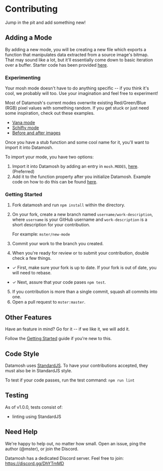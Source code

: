 # Contributing

Jump in the pit and add something new!

## Adding a Mode

By adding a new mode, you will be creating a new file which exports a function that manipulates data extracted from a source image's bitmap. That may sound like a lot, but it'll essentially come down to basic iteration over a buffer. Starter code has been provided [here](https://github.com/mster/datamosh/blob/master/lib/modes/template).

### Experimenting

Your mosh mode doesn't have to do anything specific -- if you think it's cool, we probably will too. Use your imagination and feel free to experiment!

Most of Datamosh's current modes overwrite existing Red/Green/Blue (RGB) pixel values with something random. If you get stuck or just need some inspiration, check out these examples.

- [Vana mode](https://github.com/mster/datamosh/blob/master/lib/modes/vana.js)
- [Schifty mode](https://github.com/mster/datamosh/blob/master/lib/modes/schifty.js)
- [Before and after images](https://github.com/mster/datamosh#example-images)

Once you have a stub function and some cool name for it, you'll want to import it into Datamosh.

To import your mode, you have two options:

1. Import it into Datamosh by adding an entry in `mosh.MODES`, [here](https://github.com/mster/datamosh/blob/master/lib/mosh.js#L99). (Preferred)
2. Add it to the function property after you initialize Datamosh. Example code on how to do this can be found [here](https://github.com/mster/datamosh/releases/tag/v1.1.0).

### Getting Started

1. Fork datamosh and run `npm install` within the directory.
2. On your fork, create a new branch named `username/work-description`, where `username` is your GitHub username and `work-description` is a short description for your contribution.

   For example: `mster/new-mode`

3. Commit your work to the branch you created.
4. When you're ready for review or to submit your contribution, double check a few things.

- ✓ First, make sure your fork is up to date. If your fork is out of date, you will need to rebase.

- ✓ Next, assure that your code pases `npm test`.

5. If you contribution is more than a single commit, squash all commits into one.
6. Open a pull request to `mster:master`.

## Other Features

Have an feature in mind? Go for it -- if we like it, we will add it.

Follow the [Getting Started](#getting-started) guide if you're new to this.

## Code Style

Datamosh uses [StandardJS](https://standardjs.com/). To have your contributions accepted, they must also be in StandardJS style.

To test if your code passes, run the test command:
`npm run lint`

## Testing

As of v1.0.0, tests consist of:

- linting using StandardJS

## Need Help

We're happy to help out, no matter how small. Open an issue, ping the author (@mster), or join the Discord.

Datamosh has a dedicated Discord server. Feel free to join: https://discord.gg/DhYTmMD

